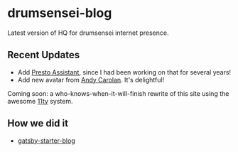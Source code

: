# drumsensei-blog

Latest version of HQ for drumsensei internet presence.

## Recent Updates

- Add [Presto Assistant](https://www.presto-assistant.com/), since I had been working on that for several years!
- Add new avatar from [Andy Carolan](https://www.andycarolan.com/). It's delightful!

Coming soon: a who-knows-when-it-will-finish rewrite of this site using the awesome [11ty](https://www.11ty.dev/) system.

## How we did it

- [gatsby-starter-blog](https://github.com/gatsbyjs/gatsby-starter-blog)

